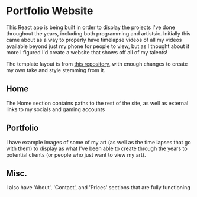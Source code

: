 # Portfolio Website
This React app is being built in order to display the projects I've done throughout the years, including both programming and artistsic. Initially this came about as a way to properly have timelapse videos of all my videos available beyond just my phone for people to view, but as I thought about it more I figured I'd create a website that shows off all of my talents!

The template layout is from [this repository](https://github.com/mykyta111/react-portfolio?ref=reactjsexample.com), with enough changes to create my own take and style stemming from it.

## Home
The Home section contains paths to the rest of the site, as well as external links to my socials and gaming accounts

## Portfolio
I have example images of some of my art (as well as the time lapses that go with them) to display as what I've been able to create through the years to potential clients (or people who just want to view my art).

## Misc.
I also have 'About', 'Contact', and 'Prices' sections that are fully functioning

